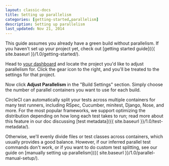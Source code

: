 ```yaml
---
layout: classic-docs
title: Setting up parallelism
categories: [getting-started,parallelism]
description: Setting up parallelism
last_updated: Nov 21, 2014
---
```


This guide assumes you already have a green build without parallelism. If you haven't set up your project yet, check out [getting started guide]({{ site.baseurl }}/1.0/getting-started/).

Head to [your dashboard](https://circleci.com/dashboard) and locate the project you'd like to adjust parallelism for. Click the gear icon to the right, and you'll be treated to the settings for that project.

Now click **Adjust Parallelism** in the "Build Settings" section. Simply choose the number of parallel containers you want to use for each build.

CircleCI can automatically split your tests across multiple containers for many test runners, including RSpec, Cucumber, minitest, Django, Nose, and more. For the most popular frameworks, we support optimizing the distribution depending on how long each test takes to run; read more about this feature in our doc discussing [test metadata]({{ site.baseurl }}/1.0/test-metadata/).

Otherwise, we'll evenly divide files or test classes across containers, which usually provides a good balance. However, if our inferred parallel test commands don't work, or if you want to do custom test splitting, see our guide on [manually setting up parallelism]({{ site.baseurl }}/1.0/parallel-manual-setup/).
